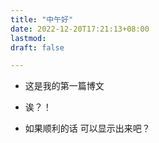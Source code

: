 ```yaml
---
title: "中午好"
date: 2022-12-20T17:21:13+08:00
lastmod: 
draft: false

---
```



- 这是我的第一篇博文  
- 诶？！

- 如果顺利的话 可以显示出来吧？
